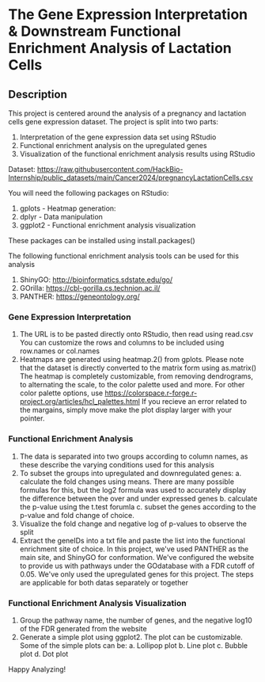 # **The Gene Expression Interpretation & Downstream Functional Enrichment Analysis of Lactation Cells**

## **Description**
This project is centered around the analysis of a pregnancy and lactation cells gene expression dataset. The project is split into two parts:
1. Interpretation of the gene expression data set using RStudio
2. Functional enrichment analysis on the upregulated genes
3. Visualization of the functional enrichment analysis results using RStudio

Dataset: https://raw.githubusercontent.com/HackBio-Internship/public_datasets/main/Cancer2024/pregnancyLactationCells.csv

You will need the following packages on RStudio:
1. gplots - Heatmap generation: 
2. dplyr - Data manipulation
3. ggplot2 - Functional enrichment analysis visualization

These packages can be installed using install.packages()

The following functional enrichment analysis tools can be used for this analysis
1. ShinyGO: http://bioinformatics.sdstate.edu/go/
2. GOrilla: https://cbl-gorilla.cs.technion.ac.il/
3. PANTHER: https://geneontology.org/

### **Gene Expression Interpretation**
1. The URL is to be pasted directly onto RStudio, then read using read.csv
     You can customize the rows and columns to be included using row.names or col.names
2. Heatmaps are generated using heatmap.2() from gplots. Please note that the dataset is directly converted to the matrix form using as.matrix() 
     The heatmap is completely customizable, from removing dendrograms, to alternating the scale, to the color palette used and more.
     For other color palette options, use https://colorspace.r-forge.r-project.org/articles/hcl_palettes.html
     If you recieve an error related to the margains, simply move make the plot display larger with your pointer.

### **Functional Enrichment Analysis**
1. The data is separated into two groups according to column names, as these describe the varying conditions used for this analysis
2. To subset the groups into upregulated and downregulated genes:
        a. calculate the fold changes using means. There are many possible formulas for this, but the log2 formula was used to accurately display the difference between the over and under expressed genes
        b. calculate the p-value using the t.test forumla
        c. subset the genes according to the p-value and fold change of choice.
3. Visualize the fold change and negative log of p-values to observe the split
4. Extract the geneIDs into a txt file and paste the list into the functional enrichment site of choice. In this project, we've used PANTHER as the main site, and ShinyGO for conformation. We've configured the website to provide us with pathways under the GOdatabase with a FDR cutoff of 0.05.
        We've only used the upregulated genes for this project. The steps are applicable for both datas separately or together

### **Functional Enrichment Analysis Visualization**
1. Group the pathway name, the number of genes, and the negative log10 of the FDR generated from the website
2. Generate a simple plot using ggplot2. The plot can be customizable. Some of the simple plots can be:
   a. Lollipop plot
   b. Line plot
   c. Bubble plot
   d. Dot plot

Happy Analyzing!
